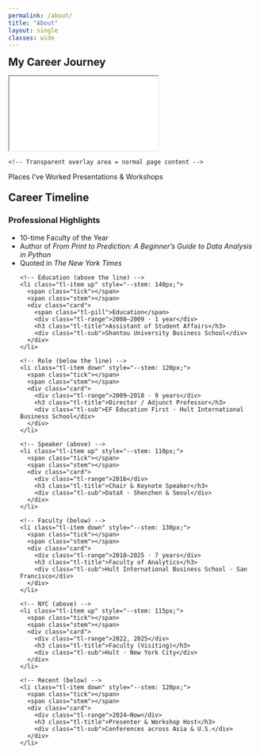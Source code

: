 ```yaml
---
permalink: /about/
title: "About"
layout: single
classes: wide
---
```

<h2 class="h2" style="margin:.25rem 0 .35rem;">My Career Journey</h2>
<style>
  :root{
    --map-h: 60vh;       /* full iframe height */
    --overlay-frac: .42; /* portion reserved for overlay (0.50 = bottom 50%) */

    /* optional: keep the oval mask on the visible part */
    --oval-rx: 50%;
    --oval-ry: 42%;
    --oval-cx: 50%;
    --oval-cy: 50%;
  }

  .map-shell { position: relative; width: 100%; margin: 0; }

  /* Only shows the TOP (1 - overlay) of the iframe */
  .map-viewport {
    position: relative;
    height: calc(var(--map-h) * (1 - var(--overlay-frac)));
    overflow: hidden;           /* hides the bottom part of the iframe */
    /* optional: oval mask on the visible part */
    -webkit-mask-image: radial-gradient(ellipse var(--oval-rx) var(--oval-ry)
      at var(--oval-cx) var(--oval-cy), #000 98%, transparent 100%);
    mask-image: radial-gradient(ellipse var(--oval-rx) var(--oval-ry)
      at var(--oval-cx) var(--oval-cy), #000 98%, transparent 100%);
  }

  .map-viewport iframe{
    display:block; width:100%; height: var(--map-h); border:0;
  }
  
  /* -------------------------------------------------------- */
  /* transparent overlay area: feels like normal page content */
  /* -------------------------------------------------------- */

  /* transparent overlay area */
  .map-overlay{
    position: relative;
    margin: .25rem 0 0;
    background: transparent;
    color: inherit;
    padding: 0;

    /* stack children: legend then h2 */
    display: flex;
    flex-direction: column;
    align-items: flex-start;   /* keep H2 left-aligned */
  }

  /* center ONLY the legend */
  .map-legend{
    align-self: center;        /* centers the legend block */
    display: flex;
    justify-content: center;   /* centers the items inside */
    gap: 1rem;
    flex-wrap: wrap;
    text-align: center;
    font-size: .90em;
    margin: .15rem 0 0;
  }
  .map-legend .dot{
    width:10px; height:10px; border-radius:50%; display:inline-block;
    box-shadow:0 0 0 2px #fff, 0 0 0 3px #e5e7eb;
  }

  /* Mobile: reveal more of the map if you like */
  @media (max-width: 640px){
    :root{ --overlay-frac: .40; --map-h: 50vh; }
  }

/* ===== Timeline vars (tweak colors and sizes) ===== */
:root{
  --tl-line: #0f172a33;        /* timeline line + stems */
  --tl-dot:  #0f172a;          /* node dot color */
  --tl-muted:#6b7280;          /* secondary text */
  --tl-gap:  12px;             /* gap between baseline and text */
}

/* ===== Layout ===== */
.timeline{
  position: relative;
  margin: 1.5rem 0 2rem;
  padding: 2.5rem 0;           /* space for above/below labels */
  background: transparent;     /* keep page background visible */
}

.timeline::before{
  /* baseline */
  content:"";
  position:absolute; left:0; right:0; top:50%;
  border-top: 2px solid var(--tl-line);
}

/* scrollable horizontal flow on small screens */
.tl-list{
  list-style:none; margin:0; padding:0;
  display:grid;
  grid-auto-flow: column;
  grid-auto-columns: minmax(220px, 1fr);
  gap: 3rem;
  overflow-x: auto;
  overscroll-behavior-x: contain;
  scroll-snap-type: x proximity;
}

/* each event */
.tl-item{
  position: relative;
  scroll-snap-align: center;
}

/* node on the baseline */
.tl-item .tick{
  position:absolute; left:50%; top:50%;
  width:12px; height:12px; border-radius:50%;
  background: var(--tl-dot);
  transform: translate(-50%, -50%);
}

/* vertical stems */
.tl-item.up   .stem{ position:absolute; left:50%; width:2px; background:var(--tl-line);
                     height: var(--stem, 110px);
                     top: calc(50% - var(--stem, 110px)); transform: translateX(-50%); }
.tl-item.down .stem{ position:absolute; left:50%; width:2px; background:var(--tl-line);
                     height: var(--stem, 110px);
                     top: 50%; transform: translateX(-50%); }

/* content blocks (no boxes; text only) */
.tl-item.up   .card{ position:absolute; left:50%; bottom: calc(50% + var(--tl-gap));
                     transform: translateX(-50%); text-align:left; }
.tl-item.down .card{ position:absolute; left:50%; top:    calc(50% + var(--tl-gap));
                     transform: translateX(-50%); text-align:left; }

/* text styles */
.tl-eyebrow{
  font-size: .70rem; letter-spacing:.03em; text-transform:uppercase;
  color: var(--tl-muted);
}
.tl-range{
  font-size: .80rem; color: var(--tl-muted); margin:.15rem 0 .35rem;
}
.tl-title{
  margin: 0; font-size: 1.10rem; line-height: 1.25; font-weight: 700;
}
.tl-sub{
  margin: .15rem 0 0; color: var(--tl-muted);
}

/* optional neon "Education" pill like your sample */
.tl-pill{
  display:inline-block; padding:.2rem .5rem; border-radius:999px;
  background:#caff00; color:#0f172a; font-weight:600; font-size:.75rem;
}

/* responsive: shorten stems on narrow screens */
@media (max-width: 800px){
  .tl-item .stem{ height: calc(var(--stem,110px) * .75); top:auto; }
}
</style>

<figure style="margin:0;">
  <div class="map-shell">
    <div class="map-viewport">
      <iframe
        src="{{ '/assets/maps/career_map2.html' | relative_url }}"
        title="Career Map" loading="lazy"></iframe>
    </div>

    <!-- Transparent overlay area = normal page content -->    
<div class="map-overlay">
  <div class="map-legend" role="group" aria-label="Map legend">
    <span><span class="dot" style="background:#e11d48;"></span> Places I’ve Worked</span>
    <span><span class="dot" style="background:#2563eb;"></span> Presentations &amp; Workshops</span>
  </div>

  <br>
  <h2 class="h2" style="margin:.25rem 0 .35rem;">Career Timeline</h2>
</div>



<h3>Professional Highlights</h3>
<ul>
  <li>10-time Faculty of the Year</li>
  <li>Author of <em>From Print to Prediction: A Beginner’s Guide to Data Analysis in Python</em></li>
  <li>Quoted in <em>The New York Times</em></li>
</ul>


<!-- Role (below the line) -->
<div class="timeline" aria-label="Career timeline">
  <ol class="tl-list">

    <!-- Education (above the line) -->
    <li class="tl-item up" style="--stem: 140px;">
      <span class="tick"></span>
      <span class="stem"></span>
      <div class="card">
        <span class="tl-pill">Education</span>
        <div class="tl-range">2008–2009 · 1 year</div>
        <h3 class="tl-title">Assistant of Student Affairs</h3>
        <div class="tl-sub">Shantou University Business School</div>
      </div>
    </li>

    <!-- Role (below the line) -->
    <li class="tl-item down" style="--stem: 120px;">
      <span class="tick"></span>
      <span class="stem"></span>
      <div class="card">
        <div class="tl-range">2009–2018 · 9 years</div>
        <h3 class="tl-title">Director / Adjunct Professor</h3>
        <div class="tl-sub">EF Education First · Hult International Business School</div>
      </div>
    </li>

    <!-- Speaker (above) -->
    <li class="tl-item up" style="--stem: 110px;">
      <span class="tick"></span>
      <span class="stem"></span>
      <div class="card">
        <div class="tl-range">2016</div>
        <h3 class="tl-title">Chair & Keynote Speaker</h3>
        <div class="tl-sub">DataX · Shenzhen & Seoul</div>
      </div>
    </li>

    <!-- Faculty (below) -->
    <li class="tl-item down" style="--stem: 130px;">
      <span class="tick"></span>
      <span class="stem"></span>
      <div class="card">
        <div class="tl-range">2018–2025 · 7 years</div>
        <h3 class="tl-title">Faculty of Analytics</h3>
        <div class="tl-sub">Hult International Business School · San Francisco</div>
      </div>
    </li>

    <!-- NYC (above) -->
    <li class="tl-item up" style="--stem: 115px;">
      <span class="tick"></span>
      <span class="stem"></span>
      <div class="card">
        <div class="tl-range">2022, 2025</div>
        <h3 class="tl-title">Faculty (Visiting)</h3>
        <div class="tl-sub">Hult · New York City</div>
      </div>
    </li>

    <!-- Recent (below) -->
    <li class="tl-item down" style="--stem: 120px;">
      <span class="tick"></span>
      <span class="stem"></span>
      <div class="card">
        <div class="tl-range">2024–Now</div>
        <h3 class="tl-title">Presenter & Workshop Host</h3>
        <div class="tl-sub">Conferences across Asia & U.S.</div>
      </div>
    </li>

  </ol>
</div>
